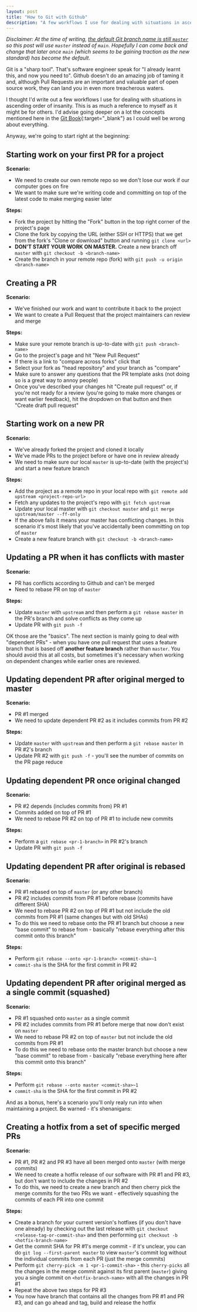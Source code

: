 ```yaml
---
layout: post
title: "How to Git with Github"
description: "A few workflows I use for dealing with situations in ascending order of insanity"
---
```


*Disclaimer: At the time of writing, [the default Git branch name is still `master`](https://sfconservancy.org/news/2020/jun/23/gitbranchname/) so this post will use `master` instead of `main`. Hopefully I can come back and change that later once `main` (which seems to be gaining traction as the new standard) has become the default.*

Git is a "sharp tool". That's software engineer speak for "I already learnt this, and now you need to".  Github doesn't do an amazing job of taming it and, although Pull Requests are an important and valuable part of open source work, they can land you in even more treacherous waters.

I thought I'd write out a few workflows I use for dealing with situations in ascending order of insanity. This is as much a reference to myself as it might be for others. I'd advise going deeper on a lot the concepts mentioned here in the [Git Book](https://git-scm.com/book/en/v2){:target="_blank"} as I could well be wrong about everything.

Anyway, we're going to start right at the beginning:

## Starting work on your first PR for a project

**Scenario:**

- We need to create our own remote repo so we don't lose our work if our computer goes on fire
- We want to make sure we're writing code and committing on top of the latest code to make merging easier later

**Steps:**

- Fork the project by hitting the "Fork" button in the top right corner of the project's page
- Clone the fork by copying the URL (either SSH or HTTPS) that we get from the fork's "Clone or download" button and running `git clone <url>`
- **DON'T START YOUR WORK ON MASTER.** Create a new branch off `master` with `git checkout -b <branch-name>`
- Create the branch in your remote repo (fork) with `git push -u origin <branch-name>`

## Creating a PR

**Scenario:**

- We've finished our work and want to contribute it back to the project
- We want to create a Pull Request that the project maintainers can review and merge

**Steps:**

- Make sure your remote branch is up-to-date with `git push <branch-name>`
- Go to the project's page and hit "New Pull Request"
- If there is a link to "compare across forks" click that
- Select your fork as "head repository" and your branch as "compare"
- Make sure to answer any questions that the PR template asks (not doing so is a great way to annoy people)
- Once you've described your changes hit "Create pull request" or, if you're not ready for a review (you're going to make more changes or want earlier feedback), hit the dropdown on that button and then "Create draft pull request"

## Starting work on a new PR

**Scenario:**

- We've already forked the project and cloned it locally
- We've made PRs to the project before or have one in review already
- We need to make sure our local `master` is up-to-date (with the project's) and start a new feature branch

**Steps:**

- Add the project as a remote repo in your local repo with `git remote add upstream <project-repo-url>`
- Fetch any updates to the project's repo with `git fetch upstream`
- Update your local master with `git checkout master` and `git merge upstream/master --ff-only`
- If the above fails it means your master has conflicting changes. In this scenario it's most likely that you've accidentally been committing on top of `master`
- Create a new feature branch with `git checkout -b <branch-name>`

## Updating a PR when it has conflicts with master

**Scenario:**

- PR has conflicts according to Github and can't be merged
- Need to rebase PR on top of `master`

**Steps:**

- Update `master` with `upstream` and then perform a `git rebase master` in the PR's branch and solve conflicts as they come up
- Update PR with `git push -f`

OK those are the "basics". The next section is mainly going to deal with "dependent PRs" - when you have one pull request that uses a feature branch that is based off **another feature branch** rather than `master`. You should avoid this at all costs, but sometimes it's necessary when working on dependent changes while earlier ones are reviewed.

## Updating dependent PR after original merged to master

**Scenario:**

- PR #1 merged
- We need to update dependent PR #2 as it includes commits from PR #2

**Steps:**

- Update `master` with `upstream` and then perform a `git rebase master` in PR #2's branch
- Update PR #2 with `git push -f` - you'll see the number of commits on the PR page reduce

## Updating dependent PR once original changed

**Scenario:**

- PR #2 depends (includes commits from) PR #1
- Commits added on top of PR #1
- We need to rebase PR #2 on top of PR #1 to include new commits

**Steps:**

- Perform a `git rebase <pr-1-branch>` in PR #2's branch
- Update PR with `git push -f`

## Updating dependent PR after original is rebased

**Scenario:**

- PR #1 rebased on top of `master` (or any other branch)
- PR #2 includes commits from PR #1 before rebase (commits have different SHA)
- We need to rebase PR #2 on top of PR #1 but not include the old commits from PR #1 (same changes but with old SHAs)
- To do this we need to rebase onto the PR #1 branch but choose a new "base commit" to rebase from - basically "rebase everything after this commit onto this branch"

**Steps:**

- Perform `git rebase --onto <pr-1-branch> <commit-sha>~1`
- `commit-sha` is the SHA for the first commit in PR #2

## Updating dependent PR after original merged as a single commit (squashed)

**Scenario:**

- PR #1 squashed onto `master` as a single commit
- PR #2 includes commits from PR #1 before merge that now don't exist on `master`
- We need to rebase PR #2 on top of `master` but not include the old commits from PR #1
- To do this we need to rebase onto the master branch but choose a new "base commit" to rebase from - basically "rebase everything here after this commit onto this branch"

**Steps:**

- Perform `git rebase --onto master <commit-sha>~1`
- `commit-sha` is the SHA for the first commit in PR #2

And as a bonus, here's a scenario you'll only realy run into when maintaining a project. Be warned - it's shenanigans:

## Creating a hotfix from a set of specific merged PRs

**Scenario:**

- PR #1, PR #2 and PR #3 have all been merged onto `master` (with merge commits)
- We need to create a hotfix release of our software with PR #1 and PR #3, but don't want to include the changes in PR #2
- To do this, we need to create a new branch and then cherry pick the merge commits for the two PRs we want - effectively squashing the commits of each PR into one commit

**Steps:**

- Create a branch for your current version's hotfixes (if you don't have one already) by checking out the last release with `git checkout <release-tag-or-commit-sha>` and then performing `git checkout -b <hotfix-branch-name>`
- Get the commit SHA for PR #1's merge commit - if it's unclear, you can do `git log --first-parent master` to view `master`'s commit log without the individual commits from each PR (just the merge commits)
- Perform `git cherry-pick -m 1 <pr-1-commit-sha>` - this `cherry-picks` all the changes in the merge commit against its first parent (`master`) giving you a single commit on `<hotfix-branch-name>` with all the changes in PR #1
- Repeat the above two steps for PR #3
- You now have branch that contains all the changes from PR #1 and PR #3, and can go ahead and tag, build and release the hotfix
